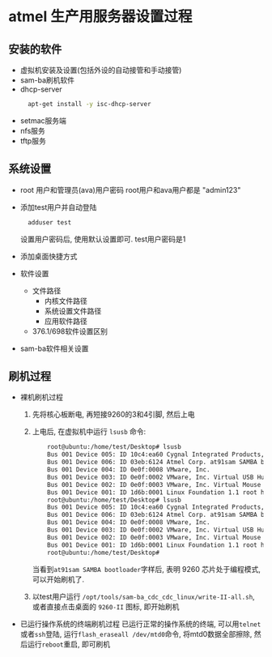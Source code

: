 # atmel 生产用服务器设置过程

## 安装的软件

- 虚拟机安装及设置(包括外设的自动接管和手动接管)
- sam-ba刷机软件
- dhcp-server
  ```bash
    apt-get install -y isc-dhcp-server
  ```
- setmac服务端
- nfs服务
- tftp服务
  
## 系统设置

- root 用户和管理员(ava)用户密码
  root用户和ava用户都是 "admin123"
- 添加test用户并自动登陆

  ```bash
    adduser test
  ```
  设置用户密码后, 使用默认设置即可. test用户密码是1
- 添加桌面快捷方式
- 软件设置
    - 文件路径
        - 内核文件路径
        - 系统设置文件路径
        - 应用软件路径
    - 376.1/698软件设置区别
- sam-ba软件相关设置

## 刷机过程

- 裸机刷机过程
    1. 先将核心板断电, 再短接9260的3和4引脚, 然后上电
    2. 上电后, 在虚拟机中运行 `lsusb` 命令: 

        ```bash
            root@ubuntu:/home/test/Desktop# lsusb 
            Bus 001 Device 005: ID 10c4:ea60 Cygnal Integrated Products, Inc. CP210x UART Bridge / myAVR mySmartUSB light
            Bus 001 Device 006: ID 03eb:6124 Atmel Corp. at91sam SAMBA bootloader
            Bus 001 Device 004: ID 0e0f:0008 VMware, Inc. 
            Bus 001 Device 003: ID 0e0f:0002 VMware, Inc. Virtual USB Hub
            Bus 001 Device 002: ID 0e0f:0003 VMware, Inc. Virtual Mouse
            Bus 001 Device 001: ID 1d6b:0001 Linux Foundation 1.1 root hub
            root@ubuntu:/home/test/Desktop# lsusb 
            Bus 001 Device 005: ID 10c4:ea60 Cygnal Integrated Products, Inc. CP210x UART Bridge / myAVR mySmartUSB light
            Bus 001 Device 006: ID 03eb:6124 Atmel Corp. at91sam SAMBA bootloader
            Bus 001 Device 004: ID 0e0f:0008 VMware, Inc. 
            Bus 001 Device 003: ID 0e0f:0002 VMware, Inc. Virtual USB Hub
            Bus 001 Device 002: ID 0e0f:0003 VMware, Inc. Virtual Mouse
            Bus 001 Device 001: ID 1d6b:0001 Linux Foundation 1.1 root hub
            root@ubuntu:/home/test/Desktop# 

        ```

        当看到`at91sam SAMBA bootloader`字样后, 表明 9260 芯片处于编程模式, 可以开始刷机了.
  1. 以test用户运行 `/opt/tools/sam-ba_cdc_cdc_linux/write-II-all.sh`, 或者直接点击桌面的 `9260-II` 图标, 即开始刷机
- 已运行操作系统的终端刷机过程
  已运行正常的操作系统的终端, 可以用`telnet`或者`ssh`登陆, 运行`flash_eraseall /dev/mtd0`命令, 将mtd0数据全部擦除, 然后运行`reboot`重启, 即可刷机